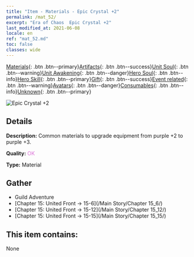 ```yaml
---
title: "Item - Materials - Epic Crystal +2"
permalink: /mat_52/
excerpt: "Era of Chaos  Epic Crystal +2"
last_modified_at: 2021-06-08
locale: en
ref: "mat_52.md"
toc: false
classes: wide
---
```

 [Materials](/Items/){: .btn .btn--primary}[Artifacts](/Items/Artifacts/){: .btn .btn--success}[Unit Soul](/Items/UnitSoul/){: .btn .btn--warning}[Unit Awakening](/Items/UnitAwakening/){: .btn .btn--danger}[Hero Soul](/Items/HeroSoul/){: .btn .btn--info}[Hero Skill](/Items/HeroSkill/){: .btn .btn--primary}[Gift](/Items/Gift/){: .btn .btn--success}[Event related](/Items/Events/){: .btn .btn--warning}[Avatars](/Items/Avatars/){: .btn .btn--danger}[Consumables](/Items/Consumables/){: .btn .btn--info}[Unknown](/Items/Unknown/){: .btn .btn--primary}

 ![Epic Crystal +2](/images/t/i_cailiao_shuijing2.png)

## Details
 **Description:** Common materials to upgrade equipment from purple +2 to purple +3.

 **Quality:** <span style="color: #DA70D6">OK</span>

 **Type:** Material

## Gather

*    Guild Adventure 
*    [Chapter 15: United Front -> 15-6](/Main Story/Chapter 15_6/) 
*    [Chapter 15: United Front -> 15-12](/Main Story/Chapter 15_12/) 
*    [Chapter 15: United Front -> 15-15](/Main Story/Chapter 15_15/) 

## This item contains:

  None

